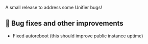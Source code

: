 A small release to address some Unifier bugs!

## 🔧 Bug fixes and other improvements
- Fixed autoreboot (this should improve public instance uptime)
